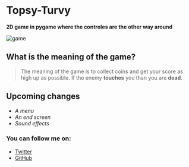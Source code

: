 # Topsy-Turvy
**2D game in pygame where the controles are the other way around**


![game](https://user-images.githubusercontent.com/99100535/198111931-cdae46c4-dec1-445b-98fe-e6923724d047.png)

## What is the meaning of the game?
> The meaning of the game is to collect coins and get your score as high up as possible. If the enemy **touches** you than you are **dead**.

## Upcoming changes
- *A menu*
- *An end screen*
- *Sound effects*

### You can follow me on:
- [Twitter](https://twitter.com/JarneDM_)
- [GitHub](https://github.com/JarneDM)
